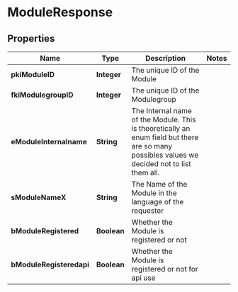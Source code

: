 

# ModuleResponse

## Properties

Name | Type | Description | Notes
------------ | ------------- | ------------- | -------------
**pkiModuleID** | **Integer** | The unique ID of the Module | 
**fkiModulegroupID** | **Integer** | The unique ID of the Modulegroup | 
**eModuleInternalname** | **String** | The Internal name of the Module.  This is theoretically an enum field but there are so many possibles values we decided not to list them all. | 
**sModuleNameX** | **String** | The Name of the Module in the language of the requester | 
**bModuleRegistered** | **Boolean** | Whether the Module is registered or not | 
**bModuleRegisteredapi** | **Boolean** | Whether the Module is registered or not for api use | 





